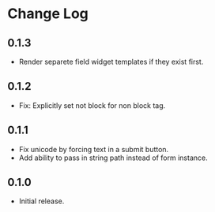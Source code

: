 # Change Log

## 0.1.3

- Render separete field widget templates if they exist first.

## 0.1.2

- Fix: Explicitly set not block for non block tag.

## 0.1.1

- Fix unicode by forcing text in a submit button.
- Add ability to pass in string path instead of form instance.

## 0.1.0

- Initial release.
